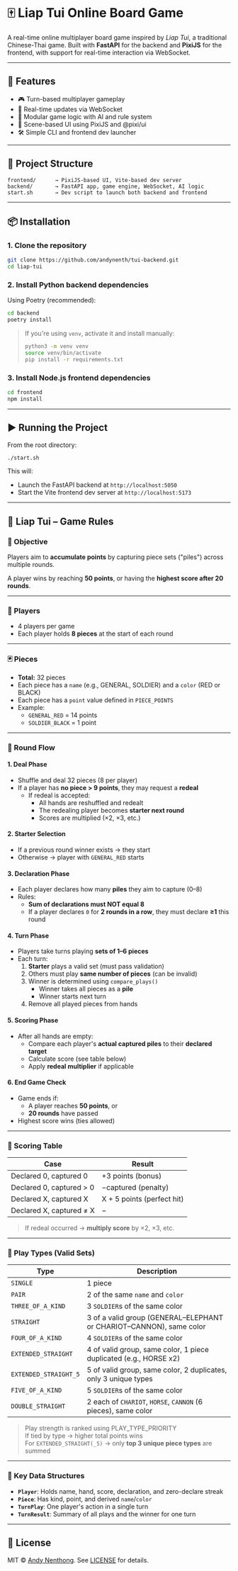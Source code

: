 # 🀄 Liap Tui Online Board Game

A real-time online multiplayer board game inspired by *Liap Tui*, a traditional Chinese-Thai game. Built with **FastAPI** for the backend and **PixiJS** for the frontend, with support for real-time interaction via WebSocket.

---

## 🚀 Features

- 🎮 Turn-based multiplayer gameplay
- 📡 Real-time updates via WebSocket
- 🧠 Modular game logic with AI and rule system
- 🎨 Scene-based UI using PixiJS and @pixi/ui
- 🛠 Simple CLI and frontend dev launcher

---

## 📁 Project Structure

```
frontend/      → PixiJS-based UI, Vite-based dev server  
backend/       → FastAPI app, game engine, WebSocket, AI logic  
start.sh       → Dev script to launch both backend and frontend  
```

---

## 📦 Installation

### 1. Clone the repository

```bash
git clone https://github.com/andynenth/tui-backend.git
cd liap-tui
```

### 2. Install Python backend dependencies

Using Poetry (recommended):

```bash
cd backend
poetry install
```

> If you're using `venv`, activate it and install manually:
> ```bash
> python3 -m venv venv
> source venv/bin/activate
> pip install -r requirements.txt
> ```

### 3. Install Node.js frontend dependencies

```bash
cd frontend
npm install
```

---

## ▶️ Running the Project

From the root directory:

```bash
./start.sh
```

This will:
- Launch the FastAPI backend at `http://localhost:5050`
- Start the Vite frontend dev server at `http://localhost:5173`

---

## 🧠 Liap Tui – Game Rules

### 🎯 Objective

Players aim to **accumulate points** by capturing piece sets ("piles") across multiple rounds.

A player wins by reaching **50 points**, or having the **highest score after 20 rounds**.

---

### 👥 Players

- 4 players per game  
- Each player holds **8 pieces** at the start of each round

---

### 🃏 Pieces

- **Total:** 32 pieces  
- Each piece has a `name` (e.g., GENERAL, SOLDIER) and a `color` (RED or BLACK)  
- Each piece has a `point` value defined in `PIECE_POINTS`  
- Example:
    - `GENERAL_RED` = 14 points  
    - `SOLDIER_BLACK` = 1 point  

---

### 🔄 Round Flow

#### 1. Deal Phase

- Shuffle and deal 32 pieces (8 per player)  
- If a player has **no piece > 9 points**, they may request a **redeal**
    - If redeal is accepted:
        - All hands are reshuffled and redealt
        - The redealing player becomes **starter next round**
        - Scores are multiplied (×2, ×3, etc.)

#### 2. Starter Selection

- If a previous round winner exists → they start  
- Otherwise → player with `GENERAL_RED` starts

#### 3. Declaration Phase

- Each player declares how many **piles** they aim to capture (0–8)  
- Rules:
    - **Sum of declarations must NOT equal 8**
    - If a player declares `0` for **2 rounds in a row**, they must declare **≥1** this round

#### 4. Turn Phase

- Players take turns playing **sets of 1–6 pieces**
- Each turn:
    1. **Starter** plays a valid set (must pass validation)
    2. Others must play **same number of pieces** (can be invalid)
    3. Winner is determined using `compare_plays()`
        - Winner takes all pieces as a **pile**
        - Winner starts next turn
    4. Remove all played pieces from hands

#### 5. Scoring Phase

- After all hands are empty:
    - Compare each player's **actual captured piles** to their **declared target**
    - Calculate score (see table below)
    - Apply **redeal multiplier** if applicable

#### 6. End Game Check

- Game ends if:
    - A player reaches **50 points**, or
    - **20 rounds** have passed  
- Highest score wins (ties allowed)

---

### 🧮 Scoring Table

| Case | Result |
| --- | --- |
| Declared 0, captured 0 | +3 points (bonus) |
| Declared 0, captured > 0 | −captured (penalty) |
| Declared X, captured X | X + 5 points (perfect hit) |
| Declared X, captured ≠ X | − |
> If redeal occurred → **multiply score** by ×2, ×3, etc.

---

### 🧠 Play Types (Valid Sets)

| Type | Description |
| --- | --- |
| `SINGLE` | 1 piece |
| `PAIR` | 2 of the same `name` and `color` |
| `THREE_OF_A_KIND` | 3 `SOLDIER`s of the same color |
| `STRAIGHT` | 3 of a valid group (GENERAL–ELEPHANT or CHARIOT–CANNON), same color |
| `FOUR_OF_A_KIND` | 4 `SOLDIER`s of the same color |
| `EXTENDED_STRAIGHT` | 4 of valid group, same color, 1 piece duplicated (e.g., HORSE x2) |
| `EXTENDED_STRAIGHT_5` | 5 of valid group, same color, 2 duplicates, only 3 unique types |
| `FIVE_OF_A_KIND` | 5 `SOLDIER`s of the same color |
| `DOUBLE_STRAIGHT` | 2 each of `CHARIOT`, `HORSE`, `CANNON` (6 pieces), same color |

> Play strength is ranked using PLAY_TYPE_PRIORITY  
> If tied by type → higher total points wins  
> For `EXTENDED_STRAIGHT(_5)` → only **top 3 unique piece types** are summed

---

### 🧠 Key Data Structures

- **`Player`**: Holds name, hand, score, declaration, and zero-declare streak  
- **`Piece`**: Has kind, point, and derived `name`/`color`  
- **`TurnPlay`**: One player's action in a single turn  
- **`TurnResult`**: Summary of all plays and the winner for one turn

---

## 📄 License

MIT © [Andy Nenthong](https://github.com/andynenth/tui-backend). See [LICENSE](LICENSE) for details.
